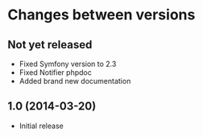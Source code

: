 # Changes between versions

## Not yet released

* Fixed Symfony version to 2.3
* Fixed Notifier phpdoc
* Added brand new documentation

## 1.0 (2014-03-20)

* Initial release
